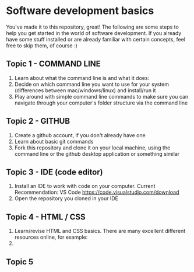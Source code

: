 # Software development basics

You've made it to this repository, great! The following are some steps to help you get started in the world of software development. If you already have some stuff installed or are already familiar with certain concepts, feel free to skip them, of course :)


## Topic 1 - COMMAND LINE
1. Learn about what the command line is and what it does:
2. Decide on which command line you want to use for your system (differences between mac/windows/linux) and install/run it
3. Play around with simple command line commands to make sure you can navigate through your computer's folder structure via the command line

## Topic 2 - GITHUB
1. Create a github account, if you don't already have one
2. Learn about basic git commands
3. Fork this repository and clone it on your local machine, using the command line or the github desktop application or something similar

## Topic 3 - IDE (code editor)
1. Install an IDE to work with code on your computer. Current Recommendation: VS Code
https://code.visualstudio.com/download
2. Open the repository you cloned in your IDE

## Topic 4 - HTML / CSS
1. Learn/revise HTML and CSS basics. There are many excellent different resources online, for example:
2. 





## Topic 5

